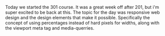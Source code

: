 Today we started the 301 course.  It was a great week off after 201, but i'm super excited to be back at this.  The topic
for the day was responsive web design and the design elements that make it possible.  Specifically the concept of using
percentages instead of hard pixels for widths, along with the viewport meta tag and media-querries.
